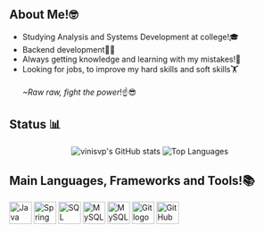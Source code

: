 ## About Me!🤓
* Studying Analysis and Systems Development at college!🎓
* Backend development👨‍💻
* Always getting knowledge and learning with my mistakes!🤔
* Looking for jobs, to improve my hard skills and soft skills🏋️
<br/><br/>*~Raw raw, fight the power*!☝️😎
## Status 📊
<div align="center">
  <img src="https://github-readme-stats.vercel.app/api?username=vinisvp&theme=merko" alt="vinisvp's GitHub stats" align="center">
  <img src="https://github-readme-stats.vercel.app/api/top-langs/?username=vinisvp&layout=compact&theme=merko" alt="Top Languages" align="center">
</div>

## Main Languages, Frameworks and Tools!📚
<img src="https://cdn.jsdelivr.net/gh/devicons/devicon/icons/java/java-original.svg" height="40" alt="Java logo" />
<img src="https://cdn.freebiesupply.com/logos/large/2x/spring-3-logo-png-transparent.png" height="40" alt="Spring Boot logo" />
<img src="https://img.icons8.com/?size=512&id=laYYF3dV0Iew&format=png" height="40" alt="SQL Server logo" />
<img src="https://cdn.freebiesupply.com/logos/large/2x/mysql-1-logo-png-transparent.png" height="40" alt="MySQL logo" />
<img src="https://cdn.freebiesupply.com/logos/large/2x/mysql-1-logo-png-transparent.png" height="40" alt="MySQL logo" />
<img src="https://git-scm.com/images/logos/downloads/Git-Icon-1788C.png" height="40" alt="Git logo" />
<img src="https://cdn-icons-png.flaticon.com/512/25/25231.png" height="40" alt="GitHub logo" />
